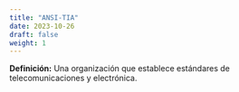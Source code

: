 ```yaml
---
title: "ANSI-TIA"
date: 2023-10-26
draft: false
weight: 1
---
```


**Definición:** Una organización que establece estándares de telecomunicaciones y electrónica.
